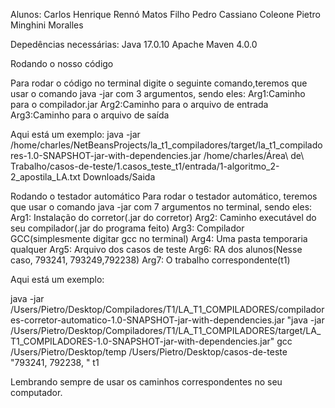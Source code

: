 Alunos:
Carlos Henrique Rennó Matos Filho
Pedro Cassiano Coleone
Pietro Minghini Moralles


Depedências necessárias:
Java 17.0.10
Apache Maven 4.0.0


Rodando o nosso código

Para rodar o código no terminal digite o seguinte comando,teremos que usar o comando java -jar com 3 argumentos, sendo eles:
Arg1:Caminho para o compilador.jar
Arg2:Caminho para o arquivo de entrada
Arg3:Caminho para o arquivo de saída

Aqui está um exemplo:
java -jar /home/charles/NetBeansProjects/la_t1_compiladores/target/la_t1_compiladores-1.0-SNAPSHOT-jar-with-dependencies.jar /home/charles/Área\ de\ Trabalho/casos-de-teste/1.casos_teste_t1/entrada/1-algoritmo_2-2_apostila_LA.txt Downloads/Saida


Rodando o testador automático
Para rodar o testador automático, teremos que usar o comando java -jar com  7 argumentos no terminal, sendo eles:
Arg1: Instalação do corretor(.jar do corretor)
Arg2: Caminho executável do seu compilador(.jar do programa feito)
Arg3: Compilador GCC(simplesmente digitar gcc no terminal)
Arg4: Uma pasta temporaria qualquer
Arg5: Arquivo dos casos de teste
Arg6: RA dos alunos(Nesse caso, 793241, 793249,792238)
Arg7: O trabalho correspondente(t1)


Aqui está um exemplo:

java -jar /Users/Pietro/Desktop/Compiladores/T1/LA_T1_COMPILADORES/compiladores-corretor-automatico-1.0-SNAPSHOT-jar-with-dependencies.jar "java -jar /Users/Pietro/Desktop/Compiladores/T1/LA_T1_COMPILADORES/target/LA_T1_COMPILADORES-1.0-SNAPSHOT-jar-with-dependencies.jar" gcc /Users/Pietro/Desktop/temp /Users/Pietro/Desktop/casos-de-teste "793241, 792238, " t1

Lembrando sempre de usar os caminhos correspondentes no seu computador.


